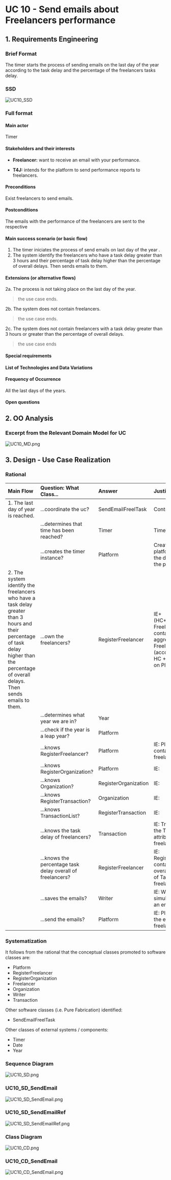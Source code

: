 # UC 10 - Send emails about Freelancers performance

## 1. Requirements Engineering

### Brief Format

The timer starts the process of sending emails on the last day of the year according to the task delay and the percentage of the freelancers tasks delay.


### SSD

![UC10_SSD](UC10_SSD.png)


### Full format

#### Main actor

Timer

#### Stakeholders and their interests

* **Freelancer:** want to receive an email with your performance.

* **T4J:** intends for the platform to send performance reports to freelancers.


#### Preconditions

Exist freelancers to send emails.

#### Postconditions

The emails with the performance of the freelancers are sent to the respective

#### Main success scenario (or basic flow)

1. The timer iniciates the process of send emails on last day of the year .
2. The system identify the freelancers who have a task delay greater than 3 hours and their percentage of task delay higher than the percentage of overall delays. Then sends emails to them.
 
#### Extensions (or alternative flows)

2a. The process is not taking place on the last day of the year.
> the use case ends.

2b. The system does not contain freelancers.
> the use case ends.

2c. The system does not contain freelancers with a task delay greater than 3 hours or greater than the percentage of overall delays.
> the use case ends
 
 
#### Special requirements

####  List of Technologies and Data Variations

#### Frequency of Occurrence

All the last days of the years.

#### Open questions


## 2. OO Analysis

### Excerpt from the Relevant Domain Model for UC

![UC10_MD.png](UC10_MD.png)

## 3. Design - Use Case Realization

### Rational

| Main Flow  | Question: What Class...  | Answer  | Justification  |
|:--------------  |:---------------------- |:----------|:---------------------------- |
|1. The last day of year is reached.|...coordinate the uc?    |   SendEmailFreelTask      | Controller: |
|       | ...determines that time has been reached? |     Timer       |   Timer        |
|       | ...creates the timer instance? |   Platform  | Creator+IE: The platform knows the date to start the process |              
|2. The system identify the freelancers who have a task delay greater than 3 hours and their percentage of task delay higher than the percentage of overall delays. Then sends emails to them. |  ...own the freelancers?	|  RegisterFreelancer | IE+(HC+LC):Register Freelancer contains / aggregates Freelancers (according to the HC + LC standard, on Platform)|
|       | ...determines what year we are in? |     Year       |           |
|       | ...check if the year is a leap year? |     Platform       |           |
|       | ...knows RegisterFreelancer? |     Platform      |   IE: Platform contains freelancers       |
|       | ...knows RegisterOrganization? |     Platform      |   IE:       |
|       | ...knows Organization? |    RegisterOrganization     |   IE:       |
|       | ...knows RegisterTransaction? |Organization        |   IE:      |
|       | ...knows TransactionList? | RegisterTransaction        |   IE:      |
|       | ...knows the task delay of freelancers?|     Transaction       |   IE: Transaction has the Task Delay attribute for a freelancer|
|       | ...knows the percentage task delay overall of freelancers?|     RegisterFreelancer       |   IE: RegisterFreelancer contains the overall percentage of Task delay of freelancers |
|       | ...saves the emails?|    Writer      |   IE: Writer simulates sending an email by saving|
|       | ...send the emails?|     Platform      |   IE: Platform sends the emails to the freelancers|







### Systematization ##

It follows from the rational that the conceptual classes promoted to software classes are:

 * Platform
 * RegisterFreelancer
 * RegisterOrganization
 * Freelancer
 * Organization
 * Writer
 * Transaction


Other software classes (i.e. Pure Fabrication) identified:  

 * SendEmailFreelTask

Other classes of external systems / components:

 * Timer
 * Date
 * Year


###	Sequence Diagram

![UC10_SD.png](UC10_SD.png)

###	UC10_SD_SendEmail 

![UC10_SD_SendEmail.png](UC10_SD_SendEmail.png)

###	UC10_SD_SendEmailRef

![UC10_SD_SendEmailRef.png](UC10_SD_SendEmailRef.png)



###	Class Diagram

![UC10_CD.png](UC10_CD.png)

###	UC10_CD_SendEmail

![UC10_CD_SendEmail.png](UC10_CD_SendEmail.png)
